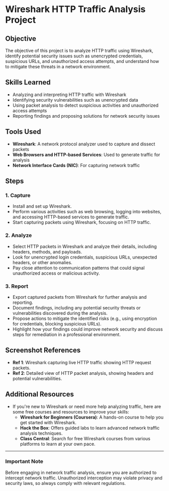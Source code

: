 # Wireshark HTTP Traffic Analysis Project

## Objective
The objective of this project is to analyze HTTP traffic using Wireshark, identify potential security issues such as unencrypted credentials, suspicious URLs, and unauthorized access attempts, and understand how to mitigate these threats in a network environment.

## Skills Learned
- Analyzing and interpreting HTTP traffic with Wireshark
- Identifying security vulnerabilities such as unencrypted data
- Using packet analysis to detect suspicious activities and unauthorized access attempts
- Reporting findings and proposing solutions for network security issues

## Tools Used
- **Wireshark**: A network protocol analyzer used to capture and dissect packets
- **Web Browsers and HTTP-based Services**: Used to generate traffic for analysis
- **Network Interface Cards (NIC)**: For capturing network traffic

## Steps
### 1. Capture
- Install and set up Wireshark.
- Perform various activities such as web browsing, logging into websites, and accessing HTTP-based services to generate traffic.
- Start capturing packets using Wireshark, focusing on HTTP traffic.

### 2. Analyze
- Select HTTP packets in Wireshark and analyze their details, including headers, methods, and payloads.
- Look for unencrypted login credentials, suspicious URLs, unexpected headers, or other anomalies.
- Pay close attention to communication patterns that could signal unauthorized access or malicious activity.

### 3. Report
- Export captured packets from Wireshark for further analysis and reporting.
- Document findings, including any potential security threats or vulnerabilities discovered during the analysis.
- Propose actions to mitigate the identified risks (e.g., using encryption for credentials, blocking suspicious URLs).
- Highlight how your findings could improve network security and discuss steps for remediation in a professional environment.

## Screenshot References
- **Ref 1**: Wireshark capturing live HTTP traffic showing HTTP request packets.
- **Ref 2**: Detailed view of HTTP packet analysis, showing headers and potential vulnerabilities.

## Additional Resources
- If you're new to Wireshark or need more help analyzing traffic, here are some free courses and resources to improve your skills:
  - **Wireshark for Beginners (Coursera)**: A hands-on course to help you get started with Wireshark.
  - **Hack the Box**: Offers guided labs to learn advanced network traffic analysis techniques.
  - **Class Central**: Search for free Wireshark courses from various platforms to learn at your own pace.

---

### Important Note
Before engaging in network traffic analysis, ensure you are authorized to intercept network traffic. Unauthorized interception may violate privacy and security laws, so always comply with relevant regulations.

